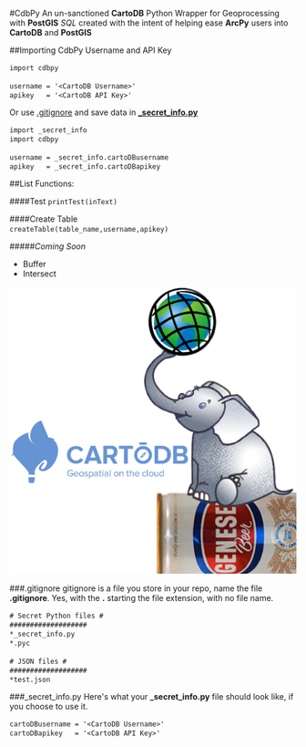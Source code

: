 #CdbPy
An un-sanctioned **CartoDB** Python Wrapper for Geoprocessing with **PostGIS** *SQL* created with the intent of helping ease **ArcPy** users into **CartoDB** and **PostGIS** 

##Importing CdbPy Username and API Key
	
	import cdbpy

	username = '<CartoDB Username>'
	apikey   = '<CartoDB API Key>' 

Or use [.gitignore](#gitignore) and save data in [**\_secret_info.py**](#secret_info)

	import _secret_info
	import cdbpy
	
	username = _secret_info.cartoDBusername
	apikey   = _secret_info.cartoDBapikey

##List Functions:

####Test
`printTest(inText)`
	
####Create Table	
`createTable(table_name,username,apikey)`

#####*Coming Soon*

* Buffer
* Intersect

![logo](logo/cartodb-arcpy-wrapper-logo.png)


###.gitignore<a name="gitignore"></a>
gitignore is a file you store in your repo, name the file **.gitignore**. Yes, with the **.** starting the file extension, with no file name.

	# Secret Python files #
	###################
	*_secret_info.py
	*.pyc
	
	# JSON files #
	###################
	*test.json
	
###\_secret_info.py 
<a name="secret_info"></a>
Here's what your **\_secret_info.py** file should look like, if you choose to use it. 

	cartoDBusername = '<CartoDB Username>'
	cartoDBapikey   = '<CartoDB API Key>'
